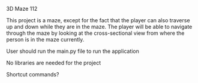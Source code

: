 3D Maze 112

This project is a maze, except for the fact that the player can also traverse up and down while they are in the maze. The player will be able to navigate through the maze by looking at the cross-sectional view from where the person is in the maze currently.

User should run the main.py file to run the application

No libraries are needed for the project

Shortcut commands?